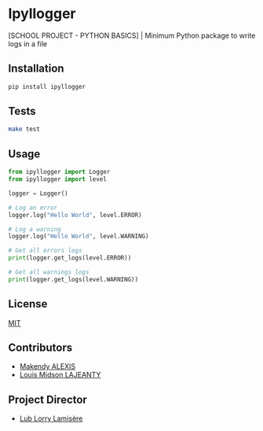 # Ipyllogger
[SCHOOL PROJECT - PYTHON BASICS] | Minimum Python package to write logs in a file

## Installation

```bash
pip install ipyllogger
```

## Tests

```bash
make test
```

## Usage

```python
from ipyllogger import Logger
from ipyllogger import level

logger = Logger()

# Log an error
logger.log("Hello World", level.ERROR)

# Log a warning
logger.log("Hello World", level.WARNING)

# Get all errors logs
print(logger.get_logs(level.ERROR))

# Get all warnings logs
print(logger.get_logs(level.WARNING))

```

## License
[MIT](https://choosealicense.com/licenses/mit/)

## Contributors
- [Makendy ALEXIS](https://github.com/RagnarBob)
- [Louis Midson LAJEANTY](https://github.com/midsonlajeanty)

## Project Director
- [Lub Lorry Lamisère](https://github.com/lemayzeur)